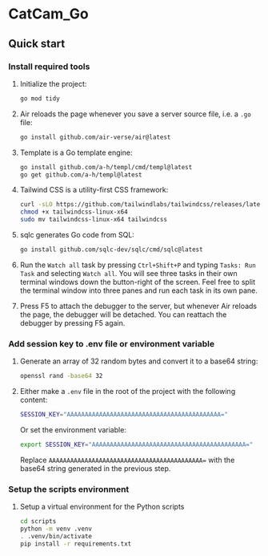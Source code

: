 # CatCam_Go

## Quick start

### Install required tools
1. Initialize the project:
    ```sh
    go mod tidy
    ```

1. Air reloads the page whenever you save a server source file, i.e. a `.go` file:
    ```sh
    go install github.com/air-verse/air@latest
    ```

1. Template is a Go template engine:
    ```sh
    go install github.com/a-h/templ/cmd/templ@latest
    go get github.com/a-h/templ@latest
    ```

1. Tailwind CSS is a utility-first CSS framework:
    ```sh
    curl -sLO https://github.com/tailwindlabs/tailwindcss/releases/latest/download/tailwindcss-linux-x64
    chmod +x tailwindcss-linux-x64
    sudo mv tailwindcss-linux-x64 tailwindcss
    ```

1. sqlc generates Go code from SQL:
    ```sh
    go install github.com/sqlc-dev/sqlc/cmd/sqlc@latest
    ```

1. Run the `Watch all` task by pressing `Ctrl+Shift+P` and typing `Tasks: Run Task` and selecting `Watch all`. You will see three tasks in their own terminal windows down the button-right of the screen. Feel free to split the terminal window into three panes and run each task in its own pane.

1. Press F5 to attach the debugger to the server, but whenever Air reloads the page, the debugger will be detached. You can reattach the debugger by pressing F5 again.

### Add session key to .env file or environment variable
1. Generate an array of 32 random bytes and convert it to a base64 string:
    ```sh
    openssl rand -base64 32
    ```


1. Either make a `.env` file in the root of the project with the following content:
    ```sh
    SESSION_KEY="AAAAAAAAAAAAAAAAAAAAAAAAAAAAAAAAAAAAAAAAAAA="
    ```
    Or set the environment variable:
    ```sh
    export SESSION_KEY="AAAAAAAAAAAAAAAAAAAAAAAAAAAAAAAAAAAAAAAAAAA="
    ```
    Replace `AAAAAAAAAAAAAAAAAAAAAAAAAAAAAAAAAAAAAAAAAAA=` with the base64 string generated in the previous step.

### Setup the scripts environment

1. Setup a virtual environment for the Python scripts
    ``` sh
    cd scripts
    python -m venv .venv
    . .venv/bin/activate
    pip install -r requirements.txt
    ```